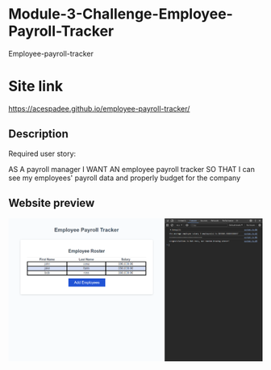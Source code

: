 # Module-3-Challenge-Employee-Payroll-Tracker
Employee-payroll-tracker

# Site link
https://acespadee.github.io/employee-payroll-tracker/

## Description
Required user story:

AS A payroll manager I WANT AN employee payroll tracker SO THAT I can see my employees' payroll data and properly budget for the company

## Website preview
![screenshot](./Assets/site_preview.png)
